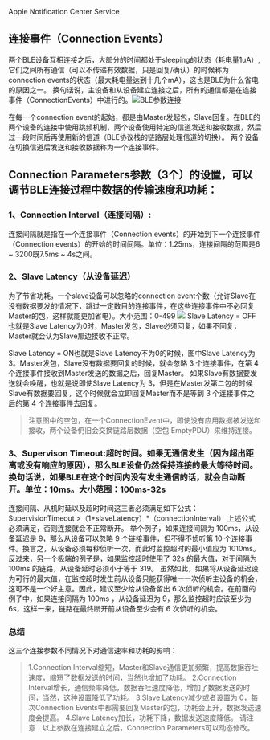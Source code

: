 
Apple Notification Center Service
## 连接事件（Connection Events）
两个BLE设备互相连接之后，大部分的时间都处于sleeping的状态（耗电量1uA）,它们之间所有通信（可以不传递有效数据，只是回复/确认）的时候称为connection events的状态（最大耗电量达到十几个mA），这也是BLE为什么省电的原因之一。
换句话说，主设备和从设备建立连接之后，所有的通信都是在连接事件（ConnectionEvents）中进行的。![BLE参数连接](http://img.blog.csdn.net/20160503142423050)

在每一个connection event的起始，都是由Master发起包，Slave回复。在BLE的两个设备的连接中使用跳频机制，两个设备使用特定的信道发送和接收数据，然后过一段时间后再使用新的信道（BLE协议栈的链路层处理信道的切换）。
两个设备在切换信道后发送和接收数据称为一个连接事件。

## Connection Parameters参数（3个）的设置，可以调节BLE连接过程中数据的传输速度和功耗：
### 1、Connection Interval（连接间隔）:
连接间隔就是指在一个连接事件（Connection events）的开始到下一个连接事件（Connection events）的开始的时间间隔。单位：1.25ms，连接间隔的范围是6 ~ 3200既7.5ms ~ 4s之间。
### 2、Slave Latency（从设备延迟）
为了节省功耗，一个slave设备可以忽略的connection event个数（允许Slave在没有数据要发的情况下，跳过一定数目的连接事件，在这些连接事件中不必回复Master的包，这样就能更加省电）。大小范围：0-499
![](http://img.blog.csdn.net/20160503142816839)
Slave Latency = OFF也就是Slave Latency为0时，Master发包，Slave必须回复，如果不回复，Master就会认为Slave那边接收不正常。

Slave Latency = ON也就是Slave Latency不为0的时候，图中Slave Latency为 3。Master发包，Slave没有数据要回复的时候，就会忽略 3 个连接事件，在第 4 个连接事件接收到Master发送的数据之后，回复Master。
如果Slave有数据要发送就会唤醒，也就是说即使Slave Latency为 3，但是在Master发第二包的时候Slave有数据要回复，这个时候就会立即回复Master而不是等到 3 个连接事件之后的第 4 个连接事件去回复。
> 注意图中的空包，在一个ConnectionEvent中，即使没有应用数据被发送和接收，两个设备仍旧会交换链路层数据（空包 EmptyPDU）来维持连接。

### 3、Supervison Timeout:超时时间。如果无通信发生（因为超出距离或没有响应的原因），那么BLE设备仍然保持连接的最大等待时间。换句话说，如果BLE在这个时间内没有发生通信的话，就会自动断开。单位：10ms。大小范围：100ms-32s
连接间隔、从机时延以及超时时间这三者必须满足如下公式：
SupervisionTimeout >（1+slaveLatency）*（connectionInterval）
上述公式必须满足，否则连接就会不正常断开。
举个例子，如果连接间隔为 100ms，从设备延迟是 9，那么从设备可以忽略 9 个链接事件，但不得不侦听第 10 个连接事件。换言之，从设备必须每秒侦听一次，而此时监控超时的最小值应为 1010ms。反过来，另一个极端的例子是，如果监控超时使用了 32s 的最大值，对于间隔为 100ms 的链路，从设备延时必须小于等于 319。
虽然如此，如果将从设备延迟设为可行的最大值，在监控超时发生前从设备只能获得唯一一次侦听主设备的机会，这可不是一个好主意。因此，建议至少给从设备留出 6 次侦听的机会。在前面的例子中，如果连接间隔为 100ms ，从设备延迟为 9，那么监控超时应该至少为 6s，这样一来，链路在最终断开前从设备至少会有 6 次侦听的机会。
### 总结
这三个连接参数不同情况下对通信速率和功耗的影响：
> 1.Connection Interval缩短，Master和Slave通信更加频繁，提高数据吞吐速度，缩短了数据发送的时间，当然也增加了功耗。
> 2.Connection Interval增长，通信频率降低，数据吞吐速度降低，增加了数据发送的时间，当然，这种设置降低了功耗。
> 3.Slave Latency减少或者设置为 0，每次Connection Events中都需要回复Master的包，功耗会上升，数据发送速度会提高。
> 4.Slave Latency加长，功耗下降，数据发送速度降低。
请注意：以上参数在连接建立之后，Connection Parameters可以动态修改。

